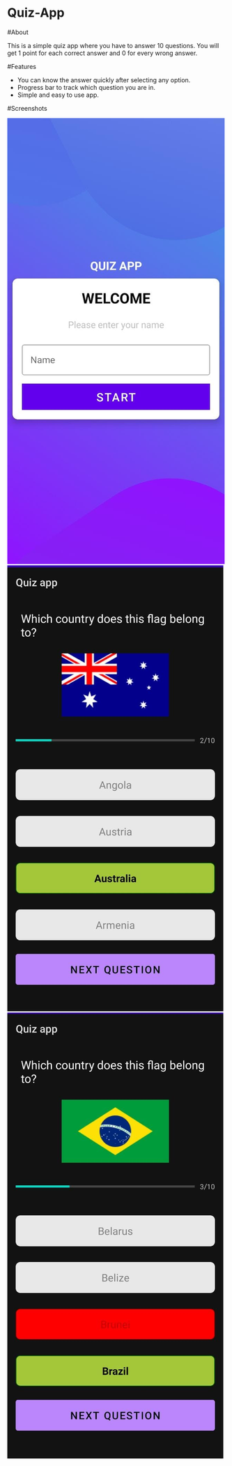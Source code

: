 # Quiz-App

#About

This is a simple quiz app where you have to answer 10 questions. You will get 1 point for each correct answer and 0 for every wrong answer.

#Features

* You can know the answer quickly after selecting any option.
* Progress bar to track which question you are in.
* Simple and easy to use app.

#Screenshots

![alt text](https://github.com/SarthakKl/Quiz-App/blob/master/app/screenshot1.jpeg)
![alt text](https://github.com/SarthakKl/Quiz-App/blob/master/app/screenshot2.jpeg)
![alt text](https://github.com/SarthakKl/Quiz-App/blob/master/app/screenshot3.jpeg)


